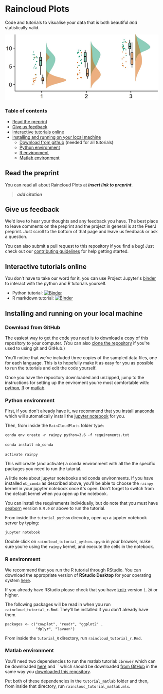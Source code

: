 # Raincloud Plots

Code and tutorials to visualise your data that is both beautiful *and* statistically valid.

![](images/10repanvplot_cropped.jpg)

### Table of contents

* [Read the preprint](#read-the-preprint)
* [Give us feedback](#give-us-feedback)
* [Interactive tutorials online](#interactive-tutorials-online)
* [Installing and running on your local machine](#installing-and-running-on-your-local-machine)
  * [Download from github](#download-from-github) (needed for all tutorials)
  * [Python environment](#python-environment)
  * [R environment](#r-environment)
  * [Matlab environment](#matlab-environment)

## Read the preprint

You can read all about Raincloud Plots at ***insert link to preprint***.

> ***add citation***

## Give us feedback

We'd love to hear your thoughts and any feedback you have. The best place to leave comments on the preprint and the project in general is at the PeerJ preprint. Just scroll to the bottom of that page and leave us feedback or ask a question.

You can also submit a pull request to this repository if you find a bug! Just check out our [contributing guidelines](CONTRIBUTING.md) for help getting started.

## Interactive tutorials online

You don't have to take our word for it, you can use Project Jupyter's [binder](https://mybinder.org) to interact with the python and R tutorials yourself.

* Python tutorial: [![Binder](http://mybinder.org/badge.svg)](https://mybinder.org/v2/gh/RainCloudPlots/RainCloudPlots/master?filepath=tutorial_python%2Fraincloud_tutorial_python.ipynb)
* R markdown tutorial: [![Binder](http://mybinder.org/badge.svg)](https://mybinder.org/v2/gh/RainCloudPlots/RainCloudPlots/master?urlpath=rstudio)

## Installing and running on your local machine

### Download from GitHub

The easiest way to get the code you need is to [download](https://github.com/RainCloudPlots/RainCloudPlots/archive/master.zip) a copy of this repository to your computer. (You can also [clone the repository](https://help.github.com/articles/cloning-a-repository/) if you're used to using git and GitHub.)

You'll notice that we've included three copies of the sampled data files, one for each language. This is to hopefully make it as easy for you as possible to run the tutorials and edit the code yourself.

Once you have the repository downloaded and unzipped, jump to the instructions for setting up the enviroment you're most comfortable with: [python](#python-environment), [R](#r-environment) or [matlab](#matlab-environment).

### Python environment

First, if you don't already have it, we recommend that you install [anaconda](https://conda.io/docs/user-guide/install/index.html) which will automatically install the [jupyter notebook](https://jupyter.readthedocs.io/en/latest/install.html#installing-jupyter-using-anaconda-and-conda) for you.

Then, from inside the `RainCloudPlots` folder type:

```
conda env create -n rainpy python=3.6 -f requirements.txt

conda install nb_conda

activate rainpy
```

This will create (and activate) a conda environment with all the the specific packages you need to run the tutorial.

A little note about jupyter notebooks and conda environments. If you have installed `nb_conda` as described above, you'll be able to choose the `rainpy` kernel in your jupyter notebook once it's open. Don't forget to switch from the default kernel when you open up the notebook.

You can install the requirements individually, but do note that you must have [seaborn](https://seaborn.pydata.org/) version `0.9.0` or above to run the tutorial.

From inside the `tutorial_python` direcotry, open up a jupyter notebook server by typing:

```
jupyter notebook
```

Double click on `raincloud_tutorial_python.ipynb` in your browser, make sure you're using the `rainpy` kernel, and execute the cells in the notebook.

### R environment

We recommend that you run the R tutorial through RStudio. You can download the appropriate version of **RStudio Desktop** for your operating system [here](https://www.rstudio.com/products/rstudio/download/).

If you already have RStudio please check that you have [knitr](https://cran.r-project.org/web/packages/knitr/index.html) version `1.20` or higher.

The following packages will be read in when you run `raincloud_tutorial_r.Rmd`. They'll be installed if you don't already have them.

```
packages <- c("cowplot", "readr", "ggplot2" ,
              "dplyr", "lavaan")
```

From inside the `tutorial_R` directory, run `raincloud_tutorial_r.Rmd`.

### Matlab environment

You'll need two dependencies to run the matlab tutorial: `cbrewer` which can be downloaded [here](https://uk.mathworks.com/matlabcentral/fileexchange/34087-cbrewer-colorbrewer-schemes-for-matlab) and `` which should be downloaded [from GitHub](https://github.com/CPernet/Robust_Statistical_Toolbox) in the same way you [downloaded this repository](#download-from-github).

Put both of these dependencies in the `tutorial_matlab` folder and then, from inside that directory, run `raincloud_tutorial_matlab.mlx`.
